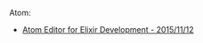 


Atom:
- [Atom Editor for Elixir Development - 2015/11/12](http://brainlid.org/elixir/2015/11/12/atom-editor-and-elixir.html)
